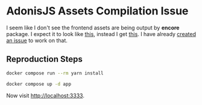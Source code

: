 # AdonisJS Assets Compilation Issue

I seem like I don't see the frontend assets are being output by **encore** package. I expect it to look like [this](http://prnt.sc/26xton4), instead I get [this](http://prnt.sc/26xtky1). I have already [created an issue](https://github.com/msrumon/adonisjs-assets-compilation-issue/issues/1) to work on that.

## Reproduction Steps

```bash
docker compose run --rm yarn install
```

```bash
docker compose up -d app
```

Now visit <http://localhost:3333>.
